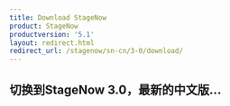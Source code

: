 ```yaml
---
title: Download StageNow
product: StageNow
productversion: '5.1'
layout: redirect.html
redirect_url: /stagenow/sn-cn/3-0/download/
---
```


## 切换到StageNow 3.0，最新的中文版...
